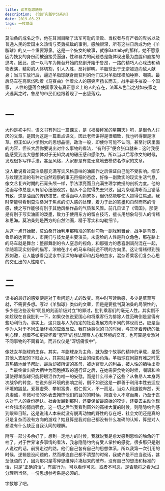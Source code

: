 ```yaml
---
title: 读羊脂球随感
description: 《创新实践学分系列》
date: 2019-03-23
tags: 一枚咸蛋
---
```


莫泊桑的成名之作，他在耳闻目睹了法军可耻的溃败、当权者与有产者的卑劣以及普通人民的爱国主义热情与英勇抗敌的事例，感触很深，所有这些日后成为他《羊脂球》的又一个重要源泉。这是一个妓女的故事，就像Bartleby的那样，她不愿意因为妓女的身份而被迫接受逼迫，性和暴力的问题总是能体现出最为血腥和直接的思考。因此，这一以马车为舞台开始的悲剧开始于鲁昂，一路的精巧人心戏法和动物表演，精彩的人体切割，引人入胜，反衬鲜明。羊脂球出于无奈被迫向敌人献身；当马车放行后，逼迫羊脂球献身而获利的他们又对羊脂球横加唾弃、嘲笑。最后马车在高尼岱吹着《马赛曲》伴着众人的窃笑声扬长而去。战争最多摧毁一个国家， 人性的堕落会使国家没有真正意义上的人的存在，法军从色当之战如丧家之犬逃离之时，鲁昂的市民们也跟着现了一出堕落戏。

# 一

大约是初中时，语文书有列过一篇课文，是《福楼拜家的星期天》吧，是很令人讨厌的文章。是因为这是一篇重点课文，因此老师讲得是很细致，我也听得很是潦草。但正如从小学到大的思想品德，政治一般，即使你可能不认同，甚至讨厌里面的内容，但长大后你要说出对什么事物的看法，“有利于”便会张口就来：这时我便能感受到庞大思想体对于无知灵魂的碾压感和感染力。所以当以后写作文的时候，发现很多写作手法，甚至风格，大家都是有意无意地去模仿名作家的文章。

没人敢说看过莫泊桑那充满写实风格意味的油画作之后保证自己能不受影响。细节与纹理流淌的有种对自然观察的事无巨细的态度，好像一副敦实的现实生活气息，像文艺复兴时期的石膏头颅一样，手法漂亮而且充满生理学教授的剖析力度。他的油画写作总是人有耐心细细观赏，但从不会觉得失去兴致，因为条理清晰而且错落有致，这是油画的传统技艺，使得画中人物繁多，但仍然能够使人抓得住焦点。我时常能够看到莫泊桑对于焦点的切入感的处理，着力于此的笔墨和自然而然的情感，使之写作能够有别于其他风格作品的气质和风雅。前几日读了《雪国》，那便是有别于写实油画的泼墨，致力于使用东方的留白技巧，擅长用想象勾引人的情绪和思海。莫泊桑则是西方的自然油画，精于写实和勾勒细节。

从这一点开始起，莫泊桑开始利用那精准的笔剑勾勒一副戏剧舞台，战争是背景，鲁昂的达官贵人，市民们与妓女是主要演员，未露脸的人性是群众角色，那在路上的马车就是舞台：整部舞剧的令人窒息的视角，和那强力的悲喜剧调剂混在一起，伴随着现实刻骨的描写，浓缩在小小的马车和前途不明的方向里。这让情绪得到强烈刺激，让人能够看见泥水中深深的车辙印和战场的血水，混杂着乘客们复杂心思的交汇出的人性陷阱。

# 二

读书的最好的感受便是对于看问题方式的改变。高中时写读后感，多少是草草写就，不需要多想。写过《羊脂球》类似的文章，但是是要批判莫泊桑的局限性的，多少是沾些没有“明显的刻画阶级对立”的罪过，批判乘客们的毫无人性。其实倒不如趁现在自我批判一下，如果仅仅说爱国心和将乘客行为排除人性范畴倒是显得有些功利行为。事实上，这只是与人为指定的社会发展方向不同的体现而已，应是当作为人对于不同生活环境的应激反应。我在读类似的书的时候，与其怀着传统的批判心理，想着不如更应怀着“宽容”的想法观察人心和环境的交互，也可算是增添对不同事物的不同看法，而非仅仅是“深切痛恨中”。

像妓女羊脂球的生存。其实，羊脂球身为主角，就为整个故事的精神的承载，是受其他人支配的下贱女人，其实就是整个社会的缩影角落。羊脂球在同胞有难之时愿意热情地给予帮助，最后却被所谓的圣母，被达官贵人的利益，被人性的牺牲出卖 ，当最终做出极大牺牲为同胞换取的通行证之后，在她需要食物的时候，嘲讽和冷漠使得羊脂球只能将眼泪作为唯一的安慰。而是什么带来了这些？从鲁昂人本身两次战争的转变，在说外部环境的影响之前，倒不如说这是一群善于利用本性去适应环境的鼹鼠。爱慕虚荣、攀附富贵、假仁假义，不一而足。当众人用道貌岸然，天真虔诚，卑微可怜的外表去掩饰他们的目的的时候，简直令人不寒而栗，乃至于丧失对于人的身份确认。社会发展到那时，还要保留最原始的狡诈，还要去主动体现社会猎场的弱肉强食。这一切之后当我看到窗外的高楼大厦的时候，则隐隐约约感到眼晕目眩，这是说诸人本来就没有脱离动物的野性的存在吧，社会文明还是真的只是复杂而没有方向的游戏？姑且算是我对自己都没有什么准确的认知，算是对人都没有什么缺乏自我认同的理解。

附写一部分多余好了。想到一定地方的时候，我就说我是愈发感到思维的触角的干枯了。对于世界诸多事情的看法，我总隐隐约约有受人掌控的感觉，很多那只是别人说过的话，前贤走过的路，他们自己各有自己的思想体系，所以我第一次引用的时候，逻辑是没问题的，然而却连自己都不清楚的时候，我或许是不应当说话，甚至低语的了，因为那只是零碎思维碎片凑起来的破布，没有自己的想法和标准的话，只是“正确的话”。有些行为，可以看作可恶，或者不可恶，是否能将之看为过分理所当然，一份思想参考系是必须的。

字数够了吧。